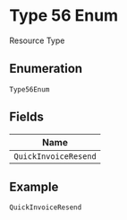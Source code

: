 
# Type 56 Enum

Resource Type

## Enumeration

`Type56Enum`

## Fields

| Name |
|  --- |
| `QuickInvoiceResend` |

## Example

```
QuickInvoiceResend
```

